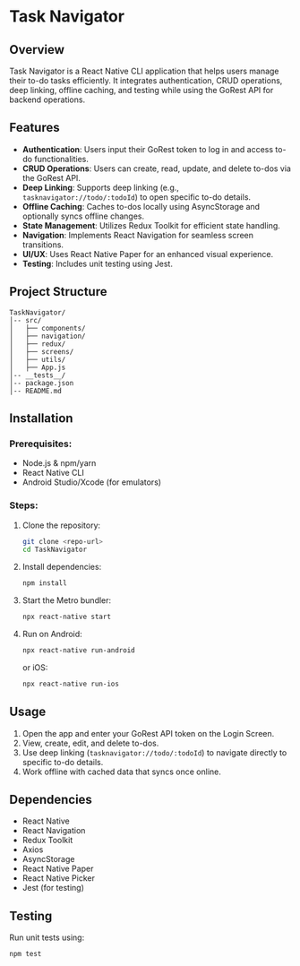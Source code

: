 # Task Navigator

## Overview
Task Navigator is a React Native CLI application that helps users manage their to-do tasks efficiently. It integrates authentication, CRUD operations, deep linking, offline caching, and testing while using the GoRest API for backend operations.

## Features
- **Authentication**: Users input their GoRest token to log in and access to-do functionalities.
- **CRUD Operations**: Users can create, read, update, and delete to-dos via the GoRest API.
- **Deep Linking**: Supports deep linking (e.g., `tasknavigator://todo/:todoId`) to open specific to-do details.
- **Offline Caching**: Caches to-dos locally using AsyncStorage and optionally syncs offline changes.
- **State Management**: Utilizes Redux Toolkit for efficient state handling.
- **Navigation**: Implements React Navigation for seamless screen transitions.
- **UI/UX**: Uses React Native Paper for an enhanced visual experience.
- **Testing**: Includes unit testing using Jest.

## Project Structure
```
TaskNavigator/
│-- src/
│   ├── components/
│   ├── navigation/
│   ├── redux/
│   ├── screens/
│   ├── utils/
│   ├── App.js
│-- __tests__/
│-- package.json
│-- README.md
```

## Installation
### Prerequisites:
- Node.js & npm/yarn
- React Native CLI
- Android Studio/Xcode (for emulators)

### Steps:
1. Clone the repository:
   ```sh
   git clone <repo-url>
   cd TaskNavigator
   ```
2. Install dependencies:
   ```sh
   npm install
   ```
3. Start the Metro bundler:
   ```sh
   npx react-native start
   ```
4. Run on Android:
   ```sh
   npx react-native run-android
   ```
   or iOS:
   ```sh
   npx react-native run-ios
   ```

## Usage
1. Open the app and enter your GoRest API token on the Login Screen.
2. View, create, edit, and delete to-dos.
3. Use deep linking (`tasknavigator://todo/:todoId`) to navigate directly to specific to-do details.
4. Work offline with cached data that syncs once online.

## Dependencies
- React Native
- React Navigation
- Redux Toolkit
- Axios
- AsyncStorage
- React Native Paper
- React Native Picker
- Jest (for testing)

## Testing
Run unit tests using:
```sh
npm test
```


